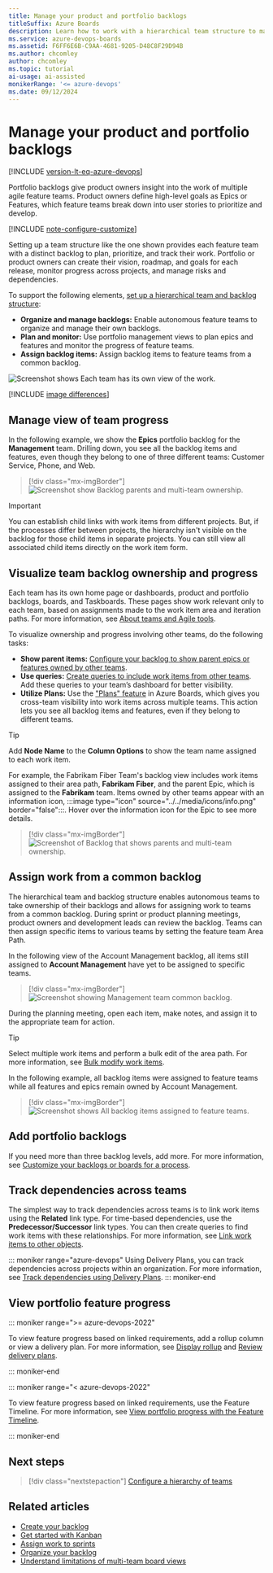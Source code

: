 ```yaml
---
title: Manage your product and portfolio backlogs
titleSuffix: Azure Boards
description: Learn how to work with a hierarchical team structure to manage product and portfolio backlogs and to track progress across teams.
ms.service: azure-devops-boards
ms.assetid: F6FF6E6B-C9AA-4681-9205-D48C8F29D94B  
ms.author: chcomley
author: chcomley
ms.topic: tutorial
ai-usage: ai-assisted
monikerRange: '<= azure-devops'
ms.date: 09/12/2024
---
```


# Manage your product and portfolio backlogs 

[!INCLUDE [version-lt-eq-azure-devops](../../includes/version-lt-eq-azure-devops.md)]

Portfolio backlogs give product owners insight into the work of multiple agile feature teams. Product owners define high-level goals as Epics or Features, which feature teams break down into user stories to prioritize and develop.

[!INCLUDE [note-configure-customize](../includes/note-configure-customize.md)]

Setting up a team structure like the one shown provides each feature team with a distinct backlog to plan, prioritize, and track their work. Portfolio or product owners can create their vision, roadmap, and goals for each release, monitor progress across projects, and manage risks and dependencies.

To support the following elements, [set up a hierarchical team and backlog structure](configure-hierarchical-teams.md):

- **Organize and manage backlogs:** Enable autonomous feature teams to organize and manage their own backlogs.
- **Plan and monitor:** Use portfolio management views to plan epics and features and monitor the progress of feature teams.
- **Assign backlog items:** Assign backlog items to feature teams from a common backlog.

![Screenshot shows Each team has its own view of the work.](media/pm-team-structure.png)

[!INCLUDE [image differences](../includes/image-differences.md)]

## Manage view of team progress 

In the following example, we show the **Epics** portfolio backlog for the **Management** team. Drilling down, you see all the backlog items and features, even though they belong to one of three different teams: Customer Service, Phone, and Web.

> [!div class="mx-imgBorder"]  
> ![Screenshot show Backlog parents and multi-team ownership.](../backlogs/media/multi-ownership/management-team-backlog-epics.png)   

> [!IMPORTANT]
> You can establish child links with work items from different projects. But, if the processes differ between projects, the hierarchy isn't visible on the backlog for those child items in separate projects. You can still view all associated child items directly on the work item form.

<a id="feature-team-backlog"> </a>

## Visualize team backlog ownership and progress 

Each team has its own home page or dashboards, product and portfolio backlogs, boards, and Taskboards. These pages show work relevant only to each team, based on assignments made to the work item area and iteration paths. For more information, see [About teams and Agile tools](../../organizations/settings/about-teams-and-settings.md).

To visualize ownership and progress involving other teams, do the following tasks:

- **Show parent items:** [Configure your backlog to show parent epics or features owned by other teams](../backlogs/backlogs-overview.md).
- **Use queries:** [Create queries to include work items from other teams](../work-items/move-work-items.md). Add these queries to your team’s dashboard for better visibility.
- **Utilize Plans:** Use the ["Plans" feature](review-team-plans.md) in Azure Boards, which gives you cross-team visibility into work items across multiple teams. This action lets you see all backlog items and features, even if they belong to different teams.

> [!TIP]
> Add **Node Name** to the **Column Options** to show the team name assigned to each work item. 

For example, the Fabrikam Fiber Team's backlog view includes work items assigned to their area path, **Fabrikam Fiber**, and the parent Epic, which is assigned to the **Fabrikam** team. Items owned by other teams appear with an information icon, :::image type="icon" source="../../media/icons/info.png" border="false":::. Hover over the information icon for the Epic to see more details.

> [!div class="mx-imgBorder"]  
> ![Screenshot of Backlog that shows parents and multi-team ownership.](../backlogs/media/multi-ownership/backlog-parents-on.png)   

## Assign work from a common backlog

The hierarchical team and backlog structure enables autonomous teams to take ownership of their backlogs and allows for assigning work to teams from a common backlog. During sprint or product planning meetings, product owners and development leads can review the backlog. Teams can then assign specific items to various teams by setting the feature team Area Path.

In the following view of the Account Management backlog, all items still assigned to **Account Management** have yet to be assigned to specific teams.

> [!div class="mx-imgBorder"]  
> ![Screenshot showing Management team common backlog.](media/portfolio/account-management-backlog.png) 

During the planning meeting, open each item, make notes, and assign it to the appropriate team for action. 

> [!TIP]
> Select multiple work items and perform a bulk edit of the area path. For more information, see [Bulk modify work items](../backlogs/bulk-modify-work-items.md).    

In the following example, all backlog items were assigned to feature teams while all features and epics remain owned by Account Management. 

> [!div class="mx-imgBorder"]  
> ![Screenshot shows All backlog items assigned to feature teams.](media/portfolio/account-management-backlog-assigned.png) 

## Add portfolio backlogs 

If you need more than three backlog levels, add more. For more information, see [Customize your backlogs or boards for a process](../../organizations/settings/work/customize-process-backlogs-boards.md).

## Track dependencies across teams 

The simplest way to track dependencies across teams is to link work items using the **Related** link type. For time-based dependencies, use the **Predecessor/Successor** link types. You can then create queries to find work items with these relationships. For more information, see [Link work items to other objects](../backlogs/add-link.md).
 
::: moniker range="azure-devops"
Using Delivery Plans, you can track dependencies across projects within an organization. For more information, see [Track dependencies using Delivery Plans](../plans/track-dependencies.md). 
::: moniker-end

## View portfolio feature progress

::: moniker range=">= azure-devops-2022"

To view feature progress based on linked requirements, add a rollup column or view a delivery plan. For more information, see [Display rollup](../backlogs/display-rollup.md) and [Review delivery plans](review-team-plans.md). 

::: moniker-end

::: moniker range="< azure-devops-2022"

To view feature progress based on linked requirements, use the Feature Timeline. For more information, see [View portfolio progress with the Feature Timeline](/previous-versions/azure/devops/all/extensions/feature-timeline). 

::: moniker-end

## Next steps

> [!div class="nextstepaction"]
> [Configure a hierarchy of teams](configure-hierarchical-teams.md)

## Related articles
 
- [Create your backlog](../backlogs/create-your-backlog.md)
- [Get started with Kanban](../boards/kanban-quickstart.md)
- [Assign work to sprints](../sprints/assign-work-sprint.md)
- [Organize your backlog](../backlogs/organize-backlog.md)
- [Understand limitations of multi-team board views](../boards/kanban-overview.md)
 